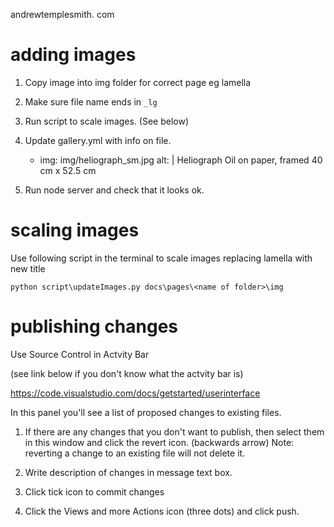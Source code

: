 andrewtemplesmith. com

# adding images

 1. Copy image into img folder for correct page eg lamella
 2. Make sure file name ends in ```_lg```
 3. Run script to scale images. (See below)
 4. Update gallery.yml with info on file.

    - img: img/heliograph_sm.jpg
        alt: |
        Heliograph
        Oil on paper, framed
        40 cm x 52.5 cm

 5. Run node server and check that it looks ok.



# scaling images

Use following script in the terminal to scale images replacing lamella with new title

    python script\updateImages.py docs\pages\<name of folder>\img



# publishing changes

Use Source Control in Actvity Bar

(see link below if you don't know what the actvity bar is)

https://code.visualstudio.com/docs/getstarted/userinterface

In this panel you'll see a list of proposed changes to existing files. 

1. If there are any changes that you don't want to publish, then select them in this window and click the revert icon. (backwards arrow) Note: reverting a change to an existing file will not delete it.

2. Write description of changes in message text box.

3. Click tick icon to commit changes

4. Click the Views and more Actions icon (three dots) and click push.



